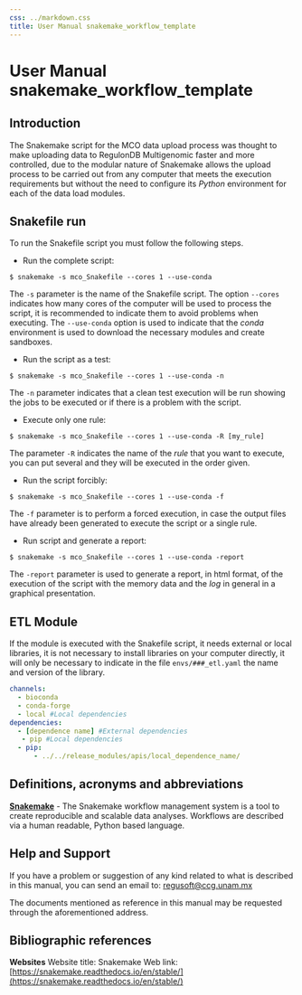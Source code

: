 ```yaml
---
css: ../markdown.css
title: User Manual snakemake_workflow_template
---
```


# User Manual snakemake_workflow_template

## Introduction

The Snakemake script for the MCO data upload process was thought to make uploading data to RegulonDB Multigenomic faster and more controlled, due to the modular nature of Snakemake allows the upload process to be carried out from any computer that meets the execution requirements but without the need to configure its _Python_ environment for each of the data load modules.

## Snakefile run

To run the Snakefile script you must follow the following steps.

- Run the complete script:

```shell
$ snakemake -s mco_Snakefile --cores 1 --use-conda
```

The `-s` parameter is the name of the Snakefile script.
The option `--cores` indicates how many cores of the computer will be used to process the script, it is recommended to indicate them to avoid problems when executing.
The `--use-conda` option is used to indicate that the _conda_ environment is used to download the necessary modules and create sandboxes.

- Run the script as a test:

```shell
$ snakemake -s mco_Snakefile --cores 1 --use-conda -n
```

The `-n` parameter indicates that a clean test execution will be run showing the jobs to be executed or if there is a problem with the script.

- Execute only one rule:

```shell
$ snakemake -s mco_Snakefile --cores 1 --use-conda -R [my_rule]
```

The parameter `-R` indicates the name of the _rule_ that you want to execute, you can put several and they will be executed in the order given.

- Run the script forcibly:

```shell
$ snakemake -s mco_Snakefile --cores 1 --use-conda -f
```

The `-f` parameter is to perform a forced execution, in case the output files have already been generated to execute the script or a single rule.

- Run script and generate a report:

```shell
$ snakemake -s mco_Snakefile --cores 1 --use-conda -report
```

The `-report` parameter is used to generate a report, in html format, of the execution of the script with the memory data and the _log_ in general in a graphical presentation.

## ETL Module

If the module is executed with the Snakefile script, it needs external or local libraries, it is not necessary to install libraries on your computer directly, it will only be necessary to indicate in the file `envs/###_etl.yaml` the name and version of the library.

```yaml
channels:
  - bioconda
  - conda-forge
  - local #Local dependencies
dependencies:
  - [dependence name] #External dependencies
   - pip #Local dependencies
  - pip:
      - ../../release_modules/apis/local_dependence_name/
```

## Definitions, acronyms and abbreviations

**[Snakemake](https://snakemake.readthedocs.io/en/stable/)** - The Snakemake workflow management system is a tool to create reproducible and scalable data analyses. Workflows are described via a human readable, Python based language.

## Help and Support

If you have a problem or suggestion of any kind related to what is described in this manual, you can send an email to: [regusoft@ccg.unam.mx](mailto:regusoft@ccg.unam.mx)

The documents mentioned as reference in this manual may be requested through the aforementioned address.

## Bibliographic references

**Websites**
Website title: Snakemake
Web link: [https://snakemake.readthedocs.io/en/stable/](https://snakemake.readthedocs.io/en/stable/)

<!---
HISTORIAL DE REVISIONES

**Fecha:** 26/01/2021
**Versión:** 1.0
**Descripción:** Creación de manual de mantenimiento
**Realizado por: ** Felipe Betancourt Figueroa
**Estado:** Sin revisar

**Fecha:** [dd/mm/aaaa]
**Versión:** [#.#]
**Descripción:** [Indicar los cambios que se realizaron en el documento]
**Realizado por: ** [Nombre de la persona que realice los cambios]
**Estado:**[Revisión <Trabajado,  Verificado>, Estable **<**Vo.Bo, Validado>]
[Repetir esta sección por cada versión que se realice en el documento]
-->
